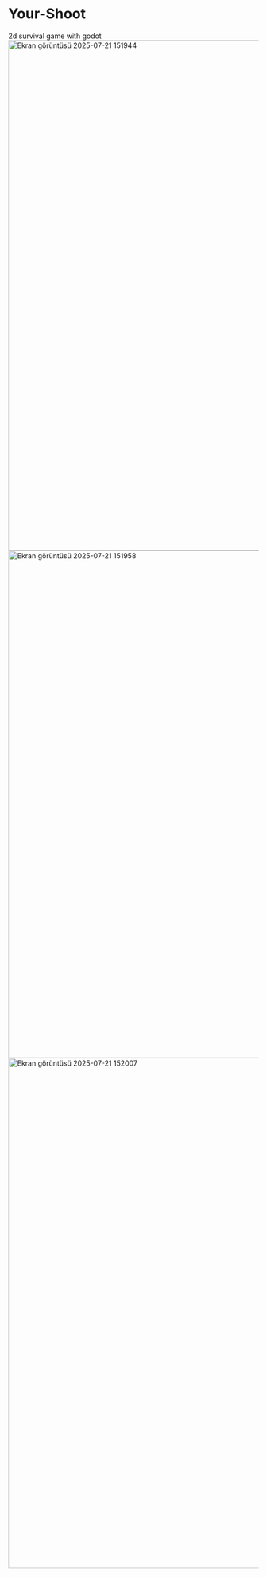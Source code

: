 # Your-Shoot
2d survival game with godot
<img width="1882" height="1027" alt="Ekran görüntüsü 2025-07-21 151944" src="https://github.com/user-attachments/assets/f69dbf5a-d3c7-4e6e-9a7a-2702d246e9c1" />
<img width="1881" height="1021" alt="Ekran görüntüsü 2025-07-21 151958" src="https://github.com/user-attachments/assets/6c7f2b25-5dad-4b06-a966-0879692c437a" />
<img width="1875" height="1027" alt="Ekran görüntüsü 2025-07-21 152007" src="https://github.com/user-attachments/assets/7851430a-a6a6-444f-b4e9-b2fca53e21cb" />
